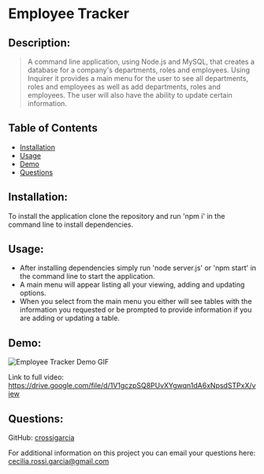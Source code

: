 # Employee Tracker 

## Description: 
> A command line application, using Node.js and MySQL, that creates a database for a company's departments, roles and employees. Using Inquirer it provides a main menu for the user to see all departments, roles and employees as well as add departments, roles and employees. The user will also have the ability to update certain information.


## Table of Contents
* [Installation](#Installation)
* [Usage](#Usage)
* [Demo](#Demo)
* [Questions](#Questions)



## Installation:
To install the application clone the repository and run 'npm i' in the command line to install dependencies.

## Usage:
* After installing dependencies simply run 'node server.js' or 'npm start' in the command line to start the application. 
* A main menu will appear listing all your viewing, adding and updating options.
* When you select from the main menu you either will see tables with the information you requested or be prompted to provide information if you are adding or updating a table.

## Demo:
![Employee Tracker Demo GIF](./assets/employee_tracker.gif)

Link to full video: https://drive.google.com/file/d/1V1gczpSQ8PUvXYgwqn1dA6xNpsdSTPxX/view


## Questions:
GitHub: [crossigarcia](https://github.com/crossigarcia) 

For additional information on this project you can email your questions here: <cecilia.rossi.garcia@gmail.com>  